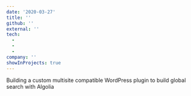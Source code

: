 ```yaml
---
date: '2020-03-27'
title: ''
github: ''
external: ''
tech:
  -
  -
  -
company: ''
showInProjects: true
---
```


Building a custom multisite compatible WordPress plugin to build global search with Algolia
